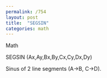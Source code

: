 ```yaml
---
permalink: /754
layout: post
title:  "SEGSIN"
categories: math
---
```

Math

SEGSIN (Ax,Ay,Bx,By,Cx,Cy,Dx,Dy)

Sinus of 2 line segments (A->B, C->D).

